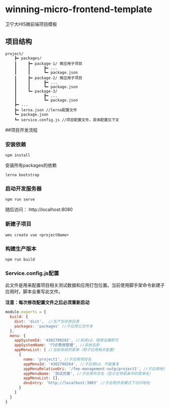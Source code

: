 # winning-micro-frontend-template
卫宁大HIS微前端项目模板

## 项目结构
```
project/
    ┣━ packages/ 
    ┃     ┣━ package-1/ 微应用子项目
    ┃     ┃      ┣━ ...
    ┃     ┃      ┗━ package.json
    ┃     ┣━ package-2/ 微应用子项目
    ┃     ┃      ┣━ ...
    ┃     ┃      ┗━ package.json
    ┃     ┗━ package-3/
    ┃            ┣━ ...
    ┃            ┗━ package.json
    ┣━ ...
    ┣━ lerna.json //lerna配置文件
    ┗━ package.json 
    ┗━ service.config.js //项目配置文件，具体配置见下文

```

##项目开发流程

### 安装依赖

```
npm install
```

安装所有packages的依赖
```
lerna bootstrap
```

### 启动开发服务器
```
npm run serve
```

随后访问： http://localhost:8080

### 新建子项目

```
wms create vue <projectName>
```

### 构建生产版本
```
npm run build
```

### Service.config.js配置

此文件是用来配置项目相关测试数据和应用打包位置。当前使用脚手架命令新建子应用时，脚本会重写此文件。

**注意：每次修改配置文件之后必须重新启动**

```js
module.exports = {
  build: {
    dist: 'dist',  //生产包存放目录
    packages: 'packages' //子应用父文件夹
  },
  menu: {
    appSystemId: '4302708202', //系统id，随意设置即可
    appSystemName: '门诊费用管理', //系统名称
    appMenuList: [ //当前系统的菜单（即子应用相关配置）
      {
        name: 'project1', //子应用项目名
        appMenuId: '4302708264', //子应用id，不能重复
        appMenuRelativeUri: '/fee-management-outp/project1', //子应用地址
        appMenuName: '测试页面', //子应用中文名（显示在导航条中的菜单名）
        appMenuList: [], 
        devEntry: 'http://localhost:3003' //子应用开发模式下访问地址
      }
    ]
  }
}

```